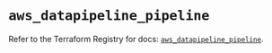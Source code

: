 # `aws_datapipeline_pipeline`

Refer to the Terraform Registry for docs: [`aws_datapipeline_pipeline`](https://registry.terraform.io/providers/hashicorp/aws/3.76.1/docs/resources/datapipeline_pipeline).

